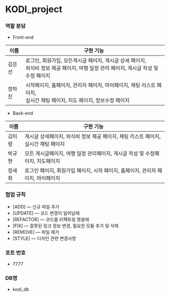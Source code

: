# KODI_project
### 역할 분담
- Front-end </br>

|이름|구현 기능|
|----|----|
|김은선|로그인, 회원가입, 모든게시글 페이지, 게시글 상세 페이지,</br> 외식비 정보 제공 페이지, 여행 일정 관리 페이지, 게시글 작성 및 수정 페이지|
|정하진|시작페이지, 홈페이지, 관리자 페이지, 마이페이지, 채팅 리스트 페이지, </br>실시간 채팅 페이지, 지도 페이지, 정보수정 페이지|

- Back-end </br>

|이름|구현 기능|
|----|----|
|김미령|게시글 상세페이지, 외식비 정보 제공 페이지, 채팅 리스트 페이지, 실시간 채팅 페이지|
|박규현|모든 게시글페이지, 여행 일정 관리페이지, 게시글 작성 및 수정페이지, 지도페이지|
|정세휘|로그인 페이지, 회원가입 페이지, 시작 페이지, 홈페이지, 관리자 페이지, 마이페이지|

### 협업 규칙
- [ADD] — 신규 파일 추가
- [UPDATE] — 코드 변경이 일어날때
- [REFACTOR] — 코드를 리팩토링 했을때
- [FIX] — 잘못된 링크 정보 변경, 필요한 모듈 추가 및 삭제
- [REMOVE] — 파일 제거
- [STYLE] — 디자인 관련 변경사항

### 포트 번호
- 7777

### DB명
- kodi_db
